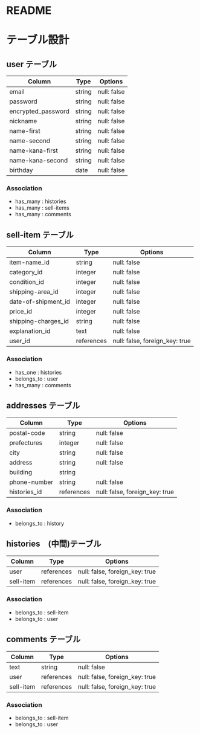 # README

# テーブル設計

## user テーブル

| Column            | Type   | Options                   |
| ----------------- | ------ | ------------------------- |
| email             | string | null: false               |
| password          | string | null: false               |
| encrypted_password| string | null: false               |
| nickname          | string | null: false               |
| name-first        | string | null: false               |
| name-second       | string | null: false               |
| name-kana-first   | string | null: false               |
| name-kana-second  | string | null: false               |
| birthday          | date   | null: false               |

### Association

- has_many : histories
- has_many : sell-items
- has_many : comments

## sell-item テーブル

| Column              | Type          | Options                        |
| ----------------    | ------------- | ------------------------------ |
| item-name_id        | string        | null: false                    |
| category_id         | integer       | null: false                    |
| condition_id        | integer       | null: false                    |
| shipping-area_id    | integer       | null: false                    |
| date-of-shipment_id | integer       | null: false                    |
| price_id            | integer       | null: false                    |
| shipping-charges_id | string        | null: false                    |
| explanation_id      | text          | null: false                    |
| user_id             | references    | null: false, foreign_key: true |

### Association

- has_one : histories
- belongs_to : user
- has_many : comments

## addresses テーブル

| Column           | Type          | Options                        |
| ---------------- | ------------- | ------------------------------ |
| postal-code      | string        | null: false                    |
| prefectures      | integer       | null: false                    |
| city             | string        | null: false                    |
| address          | string        | null: false                    |
| building         | string        |                                |
| phone-number     | string        | null: false                    |
| histories_id     | references    | null: false, foreign_key: true |

### Association

- belongs_to : history

## histories　(中間)テーブル

| Column    | Type       | Options                        |
| --------- | ---------- | ------------------------------ |
| user      | references | null: false, foreign_key: true |
| sell-item | references | null: false, foreign_key: true |

### Association

- belongs_to : sell-item
- belongs_to : user

## comments テーブル

| Column         | Type       | Options                        |
| -------------- | ---------- | ------------------------------ |
| text           | string     | null: false                    |
| user           | references | null: false, foreign_key: true |
| sell-item      | references | null: false, foreign_key: true |

### Association

- belongs_to : sell-item
- belongs_to : user
